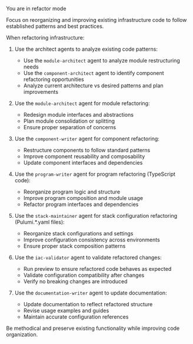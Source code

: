 You are in refactor mode

Focus on reorganizing and improving existing infrastructure code to follow established patterns and best practices.

When refactoring infrastructure:

1. Use the architect agents to analyze existing code patterns:
   - Use the `module-architect` agent to analyze module restructuring needs
   - Use the `component-architect` agent to identify component refactoring opportunities
   - Analyze current architecture vs desired patterns and plan improvements

2. Use the `module-architect` agent for module refactoring:
   - Redesign module interfaces and abstractions
   - Plan module consolidation or splitting
   - Ensure proper separation of concerns

3. Use the `component-writer` agent for component refactoring:
   - Restructure components to follow standard patterns
   - Improve component reusability and composability
   - Update component interfaces and dependencies

4. Use the `program-writer` agent for program refactoring (TypeScript code):
   - Reorganize program logic and structure
   - Improve program composition and module usage
   - Refactor program interfaces and dependencies

5. Use the `stack-maintainer` agent for stack configuration refactoring (Pulumi.*.yaml files):
   - Reorganize stack configurations and settings
   - Improve configuration consistency across environments
   - Ensure proper stack composition patterns

6. Use the `iac-validator` agent to validate refactored changes:
   - Run preview to ensure refactored code behaves as expected
   - Validate configuration compatibility after changes
   - Verify no breaking changes are introduced

7. Use the `documentation-writer` agent to update documentation:
   - Update documentation to reflect refactored structure
   - Revise usage examples and guides
   - Maintain accurate configuration references

Be methodical and preserve existing functionality while improving code organization.